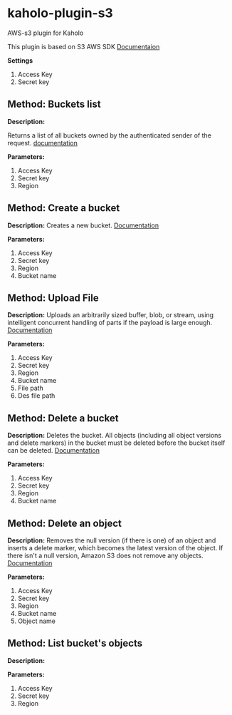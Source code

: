 # kaholo-plugin-s3
AWS-s3 plugin for Kaholo

This plugin is based on S3 AWS SDK [Documentaion](https://docs.aws.amazon.com/AWSJavaScriptSDK/latest/AWS/S3.html)

**Settings**

1. Access Key
2. Secret key

## Method: Buckets list

**Description:**

Returns a list of all buckets owned by the authenticated sender of the request. 
[documentation](https://docs.aws.amazon.com/AWSJavaScriptSDK/latest/AWS/S3.html#listBuckets-property)

**Parameters:**

1. Access Key
2. Secret key
3. Region

## Method: Create a bucket

**Description:**
Creates a new bucket. 
[Documentation](https://docs.aws.amazon.com/AWSJavaScriptSDK/latest/AWS/S3.html#createBucket-property)

**Parameters:**

1. Access Key
2. Secret key
3. Region
4. Bucket name

## Method: Upload File

**Description:**
Uploads an arbitrarily sized buffer, blob, or stream, using intelligent concurrent handling of parts if the payload is large enough. 
[Documentation](https://docs.aws.amazon.com/AWSJavaScriptSDK/latest/AWS/S3.html#upload-property)

**Parameters:**

1. Access Key
2. Secret key
3. Region
4. Bucket name
5. File path
6. Des file path


## Method: Delete a bucket

**Description:**
Deletes the bucket. All objects (including all object versions and delete markers) in the bucket must be deleted before the bucket itself can be deleted.
[Documentation](https://docs.aws.amazon.com/AWSJavaScriptSDK/latest/AWS/S3.html#deleteBucket-property)

**Parameters:**

1. Access Key
2. Secret key
3. Region
4. Bucket name

## Method: Delete an object

**Description:**
Removes the null version (if there is one) of an object and inserts a delete marker, which becomes the latest version of the object. If there isn't a null version, Amazon S3 does not remove any objects.
[Documentation](https://docs.aws.amazon.com/AWSJavaScriptSDK/latest/AWS/S3.html#deleteObject-property)

**Parameters:**

1. Access Key
2. Secret key
3. Region
4. Bucket name
5. Object name

## Method: List bucket's objects

**Description:**


**Parameters:**

1. Access Key
2. Secret key
3. Region


